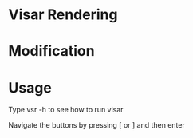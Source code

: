 Visar Rendering
===============

# Modification


# Usage

Type vsr -h to see how to run visar

Navigate the buttons by pressing [ or ] and then enter